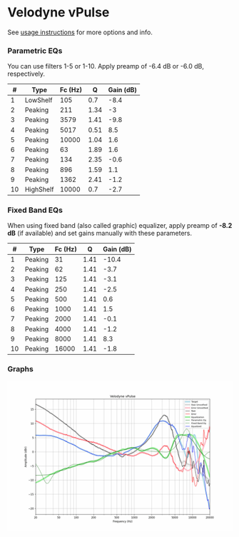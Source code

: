 # Velodyne vPulse
See [usage instructions](https://github.com/jaakkopasanen/AutoEq#usage) for more options and info.

### Parametric EQs
You can use filters 1-5 or 1-10. Apply preamp of -6.4 dB or -6.0 dB, respectively.

|   # | Type      |   Fc (Hz) |    Q |   Gain (dB) |
|-----|-----------|-----------|------|-------------|
|   1 | LowShelf  |       105 | 0.7  |        -8.4 |
|   2 | Peaking   |       211 | 1.34 |        -3   |
|   3 | Peaking   |      3579 | 1.41 |        -9.8 |
|   4 | Peaking   |      5017 | 0.51 |         8.5 |
|   5 | Peaking   |     10000 | 1.04 |         1.6 |
|   6 | Peaking   |        63 | 1.89 |         1.6 |
|   7 | Peaking   |       134 | 2.35 |        -0.6 |
|   8 | Peaking   |       896 | 1.59 |         1.1 |
|   9 | Peaking   |      1362 | 2.41 |        -1.2 |
|  10 | HighShelf |     10000 | 0.7  |        -2.7 |

### Fixed Band EQs
When using fixed band (also called graphic) equalizer, apply preamp of **-8.2 dB** (if available) and set gains manually with these parameters.

|   # | Type    |   Fc (Hz) |    Q |   Gain (dB) |
|-----|---------|-----------|------|-------------|
|   1 | Peaking |        31 | 1.41 |       -10.4 |
|   2 | Peaking |        62 | 1.41 |        -3.7 |
|   3 | Peaking |       125 | 1.41 |        -3.1 |
|   4 | Peaking |       250 | 1.41 |        -2.5 |
|   5 | Peaking |       500 | 1.41 |         0.6 |
|   6 | Peaking |      1000 | 1.41 |         1.5 |
|   7 | Peaking |      2000 | 1.41 |        -0.1 |
|   8 | Peaking |      4000 | 1.41 |        -1.2 |
|   9 | Peaking |      8000 | 1.41 |         8.3 |
|  10 | Peaking |     16000 | 1.41 |        -1.8 |

### Graphs
![](./Velodyne%20vPulse.png)
